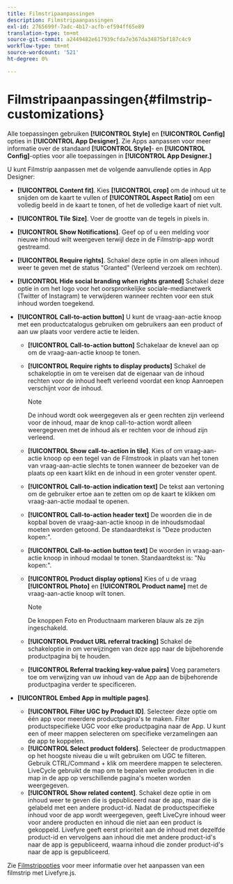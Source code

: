 ```yaml
---
title: Filmstripaanpassingen
description: Filmstripaanpassingen
exl-id: 2765699f-7adc-4b17-acfb-ef594ff65e89
translation-type: tm+mt
source-git-commit: a2449482e617939cfda7e367da34875bf187c4c9
workflow-type: tm+mt
source-wordcount: '521'
ht-degree: 0%

---
```


# Filmstripaanpassingen{#filmstrip-customizations}

Alle toepassingen gebruiken **[!UICONTROL Style]** en **[!UICONTROL Config]** opties in **[!UICONTROL App Designer]**. Zie Apps aanpassen voor meer informatie over de standaard **[!UICONTROL Style]**- en **[!UICONTROL Config]**-opties voor alle toepassingen in **[!UICONTROL App Designer.]**

U kunt Filmstrip aanpassen met de volgende aanvullende opties in App Designer:

* **[!UICONTROL Content fit]**. Kies **[!UICONTROL crop]** om de inhoud uit te snijden om de kaart te vullen of **[!UICONTROL Aspect Ratio]** om een volledig beeld in de kaart te tonen, of het de volledige kaart of niet vult.
* **[!UICONTROL Tile Size]**. Voer de grootte van de tegels in pixels in.
* **[!UICONTROL Show Notifications]**. Geef op of u een melding voor nieuwe inhoud wilt weergeven terwijl deze in de Filmstrip-app wordt gestreamd.
* **[!UICONTROL Require rights]**. Schakel deze optie in om alleen inhoud weer te geven met de status &quot;Granted&quot; (Verleend verzoek om rechten).
* **[!UICONTROL Hide social branding when rights granted]** Schakel deze optie in om het logo voor het oorspronkelijke sociale-medianetwerk (Twitter of Instagram) te verwijderen wanneer rechten voor een stuk inhoud worden toegekend.
* **[!UICONTROL Call-to-action button]** U kunt de vraag-aan-actie knoop met een productcatalogus gebruiken om gebruikers aan een product of aan uw plaats voor verdere actie te leiden.

   * **[!UICONTROL Call-to-action button]** Schakelaar de knevel aan op om de vraag-aan-actie knoop te tonen.
   * **[!UICONTROL Require rights to display products]** Schakel de schakeloptie in om te vereisen dat de eigenaar van de inhoud rechten voor de inhoud heeft verleend voordat een knop Aanroepen verschijnt voor de inhoud.

      >[!NOTE]
      >
      >De inhoud wordt ook weergegeven als er geen rechten zijn verleend voor de inhoud, maar de knop call-to-action wordt alleen weergegeven met de inhoud als er rechten voor de inhoud zijn verleend.

   * **[!UICONTROL Show call-to-action in tile]**. Kies of om vraag-aan-actie knoop op een tegel van de Filmstrook in plaats van het tonen van vraag-aan-actie slechts te tonen wanneer de bezoeker van de plaats op een kaart klikt en de inhoud in een groter venster opent.
   * **[!UICONTROL Call-to-action indication text]** De tekst aan vertoning om de gebruiker ertoe aan te zetten om op de kaart te klikken om vraag-aan-actie modaal te openen.
   * **[!UICONTROL Call-to-action header text]** De woorden die in de kopbal boven de vraag-aan-actie knoop in de inhoudsmodaal moeten worden getoond. De standaardtekst is &quot;Deze producten kopen:&quot;.
   * **[!UICONTROL Call-to-action button text]** De woorden in vraag-aan-actie knoop in inhoud modaal te tonen. Standaardtekst is: &quot;Nu kopen:&quot;.
   * **[!UICONTROL Product display options]** Kies of u de vraag  **[!UICONTROL Photo]** en  **[!UICONTROL Product name]** met de vraag-aan-actie knoop wilt tonen.

      >[!NOTE]
      >
      >De knoppen Foto en Productnaam markeren blauw als ze zijn ingeschakeld.

   * **[!UICONTROL Product URL referral tracking]** Schakel de schakeloptie in om verwijzingen van deze app naar de bijbehorende productpagina bij te houden.
   * **[!UICONTROL Referral tracking key-value pairs]** Voeg parameters toe om verwijzing van uw inhoud van de App aan de bijbehorende productpagina verder te specificeren.

* **[!UICONTROL Embed App in multiple pages]**.

   * **[!UICONTROL Filter UGC by Product ID]**. Selecteer deze optie om één app voor meerdere productpagina&#39;s te maken. Filter productspecifieke UGC voor elke productpagina naar de App. U kunt een of meer mappen selecteren om specifieke verzamelingen aan de app te koppelen.
   * **[!UICONTROL Select product folders]**. Selecteer de productmappen op het hoogste niveau die u wilt gebruiken om UGC te filteren. Gebruik CTRL/Command + klik om meerdere mappen te selecteren. LiveCycle gebruikt de map om te bepalen welke producten in die map in de app op verschillende pagina&#39;s moeten worden weergegeven.
   * **[!UICONTROL Show related content]**. Schakel deze optie in om inhoud weer te geven die is gepubliceerd naar de app, maar die is gelabeld met een andere product-id. Nadat de productspecifieke inhoud voor de app wordt weergegeven, geeft LiveCyre inhoud weer voor andere producten en inhoud die niet aan een product is gekoppeld. Livefyre geeft eerst prioriteit aan de inhoud met dezelfde product-id en vervolgens aan inhoud die met andere product-id&#39;s naar de app is gepubliceerd, waarna inhoud die zonder product-id&#39;s naar de app is gepubliceerd.

Zie [Filmstripopties](/help/implementation/c-getting-started/c-implementation-process/c-using-livefyre.js-to-create-customize-and-use-apps-on-your-site.md) voor meer informatie over het aanpassen van een filmstrip met Livefyre.js.
